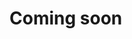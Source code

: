 # Coming soon

<!--
# Install PostgreSQL agent on Ubuntu/Debian

## 1. Installing the package

> **sudo** permission is required.

```bash
DSK_GLOBAL_APIKEY=${VAR_GLOBAL_APIKEY}

curl -fsSL -o installer.sh https://dsk-agent-s3.s3.ap-northeast-2.amazonaws.com/dsk-agent-s3/public/install.sh
chmod 700 installer.sh
sudo ./installer.sh dsk-postgres-agent

sudo DSK_GLOBAL_APIKEY=${DSK_GLOBAL_APIKEY} bash -c '/usr/bin/dsk-postgres-agent init "'${DSK_GLOBAL_APIKEY}'" && sudo /usr/bin/dsk-postgres-agent start'
```

## 2. Checking the status of package

```bash
$ sudo dsk-postgres-agents status
Agent is running
Exporter is running
```

## 3. Stopping the package

```bash
sudo dsk-postgres-agent stop
```

## 4. Uninstalling the package

```bash
sudo apt-get remove dsk-postgres-agent
```
-->